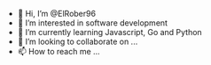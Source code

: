 - 👋 Hi, I’m @ElRober96
- 👀 I’m interested in software development
- 🌱 I’m currently learning Javascript, Go and Python
- 💞️ I’m looking to collaborate on ...
- 📫 How to reach me ...


